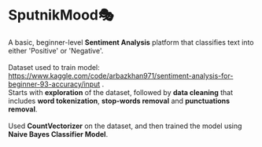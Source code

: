 <h1>SputnikMood🎭</h1>

A basic, beginner-level **Sentiment Analysis** platform that classifies text into either 'Positive' or 'Negative'.<br><br>
Dataset used to train model: https://www.kaggle.com/code/arbazkhan971/sentiment-analysis-for-beginner-93-accuracy/input .<br>
Starts with **exploration** of the dataset, followed by **data cleaning** that includes **word tokenization**, **stop-words removal** and **punctuations removal**.<br><br>
Used **CountVectorizer** on the dataset, and then trained the model using **Naive Bayes Classifier Model**.
